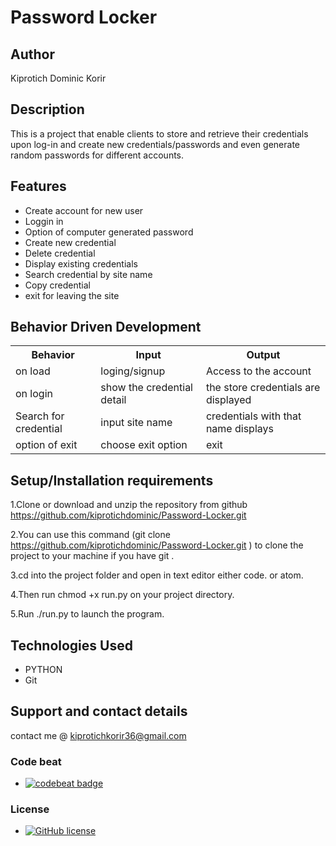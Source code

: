 # Password Locker

## Author

 Kiprotich Dominic Korir

## Description
This is a project that enable clients to store and retrieve their credentials upon log-in and create new credentials/passwords and even generate random passwords for different accounts.

## Features
* Create account for new user
* Loggin in
* Option of computer generated password
* Create new credential
* Delete credential
* Display existing credentials
* Search credential by site name
* Copy credential
* exit for leaving the site

## Behavior Driven Development
<table>
    <tr>
      <th>Behavior</th> 
      <th>Input</th> 
      <th>Output</th>   
    </tr>
    <tr>
        <td>on load</td>
        <td>loging/signup </td>
        <td>Access to the account</td>
    </tr> 
    <tr>
        <td>on login</td>
        <td>show the credential detail</td>
        <td>the store credentials are displayed</td>
    </tr>
    <tr>
        <td>Search for credential</td>
        <td>input site name</td>
        <td>credentials with that name displays</td>
    </tr>
    <tr>
        <td>option of exit</td>
        <td>choose exit option</td>
        <td>exit</td>
    </tr>
       
</table>

## Setup/Installation requirements
1.Clone or download and unzip the repository from github https://github.com/kiprotichdominic/Password-Locker.git

2.You can use this command (git clone https://github.com/kiprotichdominic/Password-Locker.git ) to clone the project to your machine if you have git .

3.cd into the project folder and open in text editor either code. or atom.

4.Then run chmod +x run.py on your project directory.

5.Run  ./run.py to launch the program.

## Technologies Used

- PYTHON
- Git

## Support and contact details
contact me @ kiprotichkorir36@gmail.com
### Code beat

- [![codebeat badge](https://codebeat.co/badges/5a24d588-5897-44e2-a38c-a1794cca1094)](https://codebeat.co/projects/github-com-kiprotichdominic-password-locker-master)

### License
- [![GitHub license](https://img.shields.io/github/license/Naereen/StrapDown.js.svg)](https://github.com/Naereen/StrapDown.js/blob/master/LICENSE)
  
